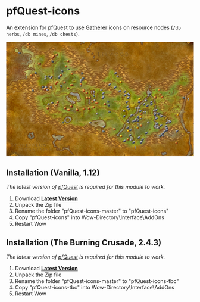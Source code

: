 # pfQuest-icons

An extension for pfQuest to use [Gatherer](https://www.curseforge.com/wow/addons/gatherer) icons on resource nodes (`/db herbs`, `/db mines`, `/db chests`).

![screenshot](screenshot.png)

## Installation (Vanilla, 1.12)
*The latest version of [pfQuest](https://shagu.org/pfQuest) is required for this module to work.*

1. Download **[Latest Version](https://github.com/shagu/pfQuest-icons/archive/master.zip)**
2. Unpack the Zip file
3. Rename the folder "pfQuest-icons-master" to "pfQuest-icons"
4. Copy "pfQuest-icons" into Wow-Directory\Interface\AddOns
5. Restart Wow

## Installation (The Burning Crusade, 2.4.3)
*The latest version of [pfQuest](https://shagu.org/pfQuest) is required for this module to work.*

1. Download **[Latest Version](https://github.com/shagu/pfQuest-icons/archive/master.zip)**
2. Unpack the Zip file
3. Rename the folder "pfQuest-icons-master" to "pfQuest-icons-tbc"
4. Copy "pfQuest-icons-tbc" into Wow-Directory\Interface\AddOns
5. Restart Wow
